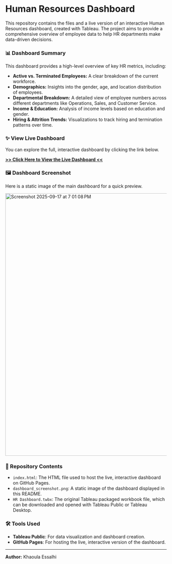 # Human Resources Dashboard

This repository contains the files and a live version of an interactive Human Resources dashboard, created with Tableau. The project aims to provide a comprehensive overview of employee data to help HR departments make data-driven decisions.

### 📊 Dashboard Summary

This dashboard provides a high-level overview of key HR metrics, including:

- **Active vs. Terminated Employees:** A clear breakdown of the current workforce.
- **Demographics:** Insights into the gender, age, and location distribution of employees.
- **Departmental Breakdown:** A detailed view of employee numbers across different departments like Operations, Sales, and Customer Service.
- **Income & Education:** Analysis of income levels based on education and gender.
- **Hiring & Attrition Trends:** Visualizations to track hiring and termination patterns over time.

### ✨ View Live Dashboard

You can explore the full, interactive dashboard by clicking the link below.

[**>> Click Here to View the Live Dashboard <<**](https://khaoula-ess.github.io/HR-Tableau-Project/)

### 🖼️ Dashboard Screenshot

Here is a static image of the main dashboard for a quick preview.

<img width="1389" height="820" alt="Screenshot 2025-09-17 at 7 01 08 PM" src="https://github.com/user-attachments/assets/b64bf251-7f98-4abf-a1e9-6e1d65323834" />


### 📁 Repository Contents

* `index.html`: The HTML file used to host the live, interactive dashboard on GitHub Pages.
* `dashboard_screenshot.png`: A static image of the dashboard displayed in this README.
* `HR Dashboard.twbx`: The original Tableau packaged workbook file, which can be downloaded and opened with Tableau Public or Tableau Desktop.

### 🛠️ Tools Used

-   **Tableau Public**: For data visualization and dashboard creation.
-   **GitHub Pages**: For hosting the live, interactive version of the dashboard.

---
**Author:** Khaoula Essalhi
